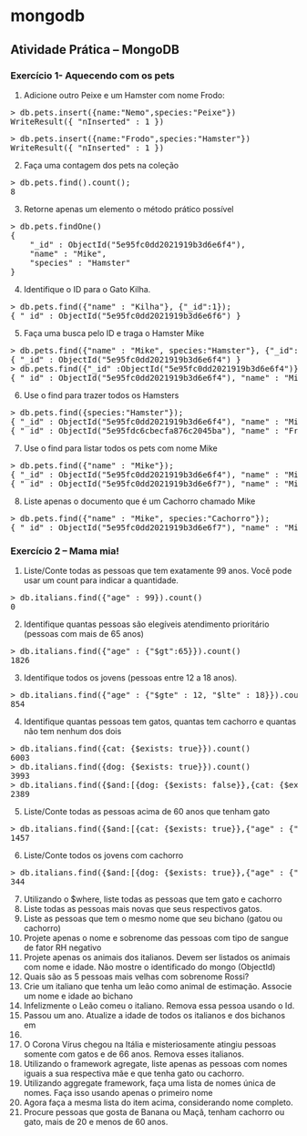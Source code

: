 # mongodb

## Atividade Prática – MongoDB

### Exercício 1- Aquecendo com os pets

1. Adicione outro Peixe e um Hamster com nome Frodo:
<pre>&gt; db.pets.insert({name:&quot;Nemo&quot;,species:&quot;Peixe&quot;})
WriteResult({ &quot;nInserted&quot; : 1 })
</pre>
<pre>&gt; db.pets.insert({name:&quot;Frodo&quot;,species:&quot;Hamster&quot;})
WriteResult({ &quot;nInserted&quot; : 1 })
</pre>
2. Faça uma contagem dos pets na coleção
<pre>&gt; db.pets.find().count();
8
</pre>
3. Retorne apenas um elemento o método prático possível
<pre>&gt; db.pets.findOne()
{
	&quot;_id&quot; : ObjectId(&quot;5e95fc0dd2021919b3d6e6f4&quot;),
	&quot;name&quot; : &quot;Mike&quot;,
	&quot;species&quot; : &quot;Hamster&quot;
}
</pre>
4. Identifique o ID para o Gato Kilha.
<pre>&gt; db.pets.find({&quot;name&quot; : &quot;Kilha&quot;}, {&quot;_id&quot;:1});
{ &quot;_id&quot; : ObjectId(&quot;5e95fc0dd2021919b3d6e6f6&quot;) }
</pre>
5. Faça uma busca pelo ID e traga o Hamster Mike
<pre>&gt; db.pets.find({&quot;name&quot; : &quot;Mike&quot;, species:&quot;Hamster&quot;}, {&quot;_id&quot;:1});
{ &quot;_id&quot; : ObjectId(&quot;5e95fc0dd2021919b3d6e6f4&quot;) }
&gt; db.pets.find({&quot;_id&quot; :ObjectId(&quot;5e95fc0dd2021919b3d6e6f4&quot;)});
{ &quot;_id&quot; : ObjectId(&quot;5e95fc0dd2021919b3d6e6f4&quot;), &quot;name&quot; : &quot;Mike&quot;, &quot;species&quot; : &quot;Hamster&quot; }
</pre>
6. Use o find para trazer todos os Hamsters
<pre>&gt; db.pets.find({species:&quot;Hamster&quot;});
{ &quot;_id&quot; : ObjectId(&quot;5e95fc0dd2021919b3d6e6f4&quot;), &quot;name&quot; : &quot;Mike&quot;, &quot;species&quot; : &quot;Hamster&quot; }
{ &quot;_id&quot; : ObjectId(&quot;5e95fdc6cbecfa876c2045ba&quot;), &quot;name&quot; : &quot;Frodo&quot;, &quot;species&quot; : &quot;Hamster&quot; }
</pre>
7. Use o find para listar todos os pets com nome Mike
<pre>&gt; db.pets.find({&quot;name&quot; : &quot;Mike&quot;});
{ &quot;_id&quot; : ObjectId(&quot;5e95fc0dd2021919b3d6e6f4&quot;), &quot;name&quot; : &quot;Mike&quot;, &quot;species&quot; : &quot;Hamster&quot; }
{ &quot;_id&quot; : ObjectId(&quot;5e95fc0dd2021919b3d6e6f7&quot;), &quot;name&quot; : &quot;Mike&quot;, &quot;species&quot; : &quot;Cachorro&quot; }
</pre>
8. Liste apenas o documento que é um Cachorro chamado Mike
<pre>&gt; db.pets.find({&quot;name&quot; : &quot;Mike&quot;, species:&quot;Cachorro&quot;});
{ &quot;_id&quot; : ObjectId(&quot;5e95fc0dd2021919b3d6e6f7&quot;), &quot;name&quot; : &quot;Mike&quot;, &quot;species&quot; : &quot;Cachorro&quot; }
</pre>

### Exercício 2 – Mama mia!

1. Liste/Conte todas as pessoas que tem exatamente 99 anos. Você pode usar um count para indicar a quantidade.
<pre>&gt; db.italians.find({&quot;age&quot; : 99}).count()
0
</pre>
2. Identifique quantas pessoas são elegíveis atendimento prioritário (pessoas com mais de 65 anos)
<pre>&gt; db.italians.find({&quot;age&quot; : {&quot;$gt&quot;:65}}).count()
1826
</pre>
3. Identifique todos os jovens (pessoas entre 12 a 18 anos).
<pre>&gt; db.italians.find({&quot;age&quot; : {&quot;$gte&quot; : 12, &quot;$lte&quot; : 18}}).count()
854
</pre>
4. Identifique quantas pessoas tem gatos, quantas tem cachorro e quantas não tem nenhum dos dois
<pre>&gt; db.italians.find({cat: {$exists: true}}).count()
6003
&gt; db.italians.find({dog: {$exists: true}}).count()
3993
&gt; db.italians.find({$and:[{dog: {$exists: false}},{cat: {$exists: false}}]}).count()
2389
</pre>
5. Liste/Conte todas as pessoas acima de 60 anos que tenham gato
<pre>&gt; db.italians.find({$and:[{cat: {$exists: true}},{&quot;age&quot; : {&quot;$gt&quot;:60}}]}).count()
1457
</pre>
6. Liste/Conte todos os jovens com cachorro
<pre>&gt; db.italians.find({$and:[{dog: {$exists: true}},{&quot;age&quot; : {&quot;$gte&quot; : 12, &quot;$lte&quot; : 18}}]}).count()
344
</pre>
7. Utilizando o $where, liste todas as pessoas que tem gato e cachorro
8. Liste todas as pessoas mais novas que seus respectivos gatos.
9. Liste as pessoas que tem o mesmo nome que seu bichano (gatou ou
cachorro)
10. Projete apenas o nome e sobrenome das pessoas com tipo de sangue de
fator RH negativo
11. Projete apenas os animais dos italianos. Devem ser listados os animais
com nome e idade. Não mostre o identificado do mongo (ObjectId)
12. Quais são as 5 pessoas mais velhas com sobrenome Rossi?
13. Crie um italiano que tenha um leão como animal de estimação. Associe
um nome e idade ao bichano
14. Infelizmente o Leão comeu o italiano. Remova essa pessoa usando o Id.
15. Passou um ano. Atualize a idade de todos os italianos e dos bichanos em
1.
16. O Corona Vírus chegou na Itália e misteriosamente atingiu pessoas
somente com gatos e de 66 anos. Remova esses italianos.
17. Utilizando o framework agregate, liste apenas as pessoas com nomes
iguais a sua respectiva mãe e que tenha gato ou cachorro.
18. Utilizando aggregate framework, faça uma lista de nomes única de
nomes. Faça isso usando apenas o primeiro nome
19. Agora faça a mesma lista do item acima, considerando nome completo.
20. Procure pessoas que gosta de Banana ou Maçã, tenham cachorro ou gato,
mais de 20 e menos de 60 anos.

